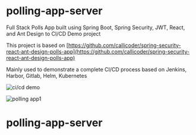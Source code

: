 # polling-app-server
Full Stack Polls App built using Spring Boot, Spring Security, JWT, React, and Ant Design to CI/CD Demo project

This project is based on [https://github.com/callicoder/spring-security-react-ant-design-polls-app](https://github.com/callicoder/spring-security-react-ant-design-polls-app)

Mainly used to demonstrate a complete CI/CD process based on Jenkins, Harbor, Gitlab, Helm, Kubernetes

![ci/cd demo](https://ws4.sinaimg.cn/large/006tNc79gy1g1ysfhujhrj30p60j4gnk.jpg)

![polling app1](https://ws1.sinaimg.cn/large/006tNc79gy1g1yswhj7p0j30vz0u076x.jpg)

# polling-app-server
